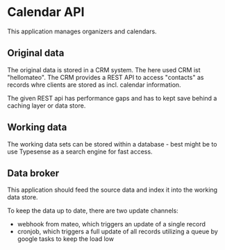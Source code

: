 # Calendar API

This application manages organizers and calendars.

## Original data

The original data is stored in a CRM system. The here used CRM ist "hellomateo". The CRM provides a REST API to access "contacts" as records whre clients are stored as incl. calendar information.

The given REST api has performance gaps and has to kept save behind a caching layer or data store.

## Working data

The working data sets can be stored within a database - best might be to use Typesense as a search engine for fast access.

## Data broker

This application should feed the source data and index it into the working data store.

To keep the data up to date, there are two update channels:

- webhook from mateo, which triggers an update of a single record
- cronjob, which triggers a full update of all records utilizing a queue by google tasks to keep the load low
